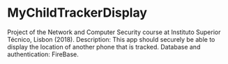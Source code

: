 # MyChildTrackerDisplay

Project of the Network and Computer Security course at Instituto Superior Técnico, Lisbon (2018).
Description: This app should securely be able to display the location of another phone that is tracked.
Database and authentication: FireBase.
